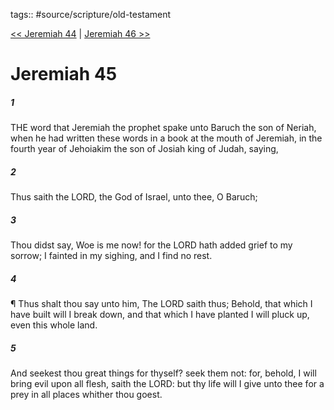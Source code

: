 tags:: #source/scripture/old-testament

[<< Jeremiah 44](/old-testament/24_Jeremiah/Jeremiah_44.md) | [Jeremiah 46 >>](/old-testament/24_Jeremiah/Jeremiah_46.md)

# Jeremiah 45

##### 1

THE word that Jeremiah the prophet spake unto Baruch the son of Neriah, when he had written these words in a book at the mouth of Jeremiah, in the fourth year of Jehoiakim the son of Josiah king of Judah, saying,

##### 2

Thus saith the LORD, the God of Israel, unto thee, O Baruch;

##### 3

Thou didst say, Woe is me now! for the LORD hath added grief to my sorrow; I fainted in my sighing, and I find no rest.

##### 4

¶ Thus shalt thou say unto him, The LORD saith thus; Behold, that which I have built will I break down, and that which I have planted I will pluck up, even this whole land.

##### 5

And seekest thou great things for thyself? seek them not: for, behold, I will bring evil upon all flesh, saith the LORD: but thy life will I give unto thee for a prey in all places whither thou goest.
